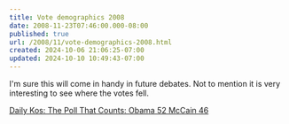 ```yaml
---
title: Vote demographics 2008
date: 2008-11-23T07:46:00.000-08:00
published: true
url: /2008/11/vote-demographics-2008.html
created: 2024-10-06 21:06:25-07:00
updated: 2024-10-10 10:49:43-07:00
---
```


I'm sure this will come in handy in future debates. Not to mention it is very interesting to see where the votes fell.  
  
[Daily Kos: The Poll That Counts: Obama 52 McCain 46](https://www.dailykos.com/storyonly/2008/11/5/63522/1819/1/653924)